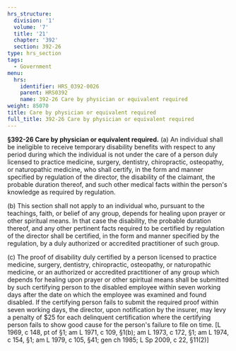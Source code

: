 ```yaml
---
hrs_structure:
  division: '1'
  volume: '7'
  title: '21'
  chapter: '392'
  section: 392-26
type: hrs_section
tags:
  - Government
menu:
  hrs:
    identifier: HRS_0392-0026
    parent: HRS0392
    name: 392-26 Care by physician or equivalent required
weight: 85070
title: Care by physician or equivalent required
full_title: 392-26 Care by physician or equivalent required
---
```

**§392-26 Care by physician or equivalent required.** (a) An individual shall be ineligible to receive temporary disability benefits with respect to any period during which the individual is not under the care of a person duly licensed to practice medicine, surgery, dentistry, chiropractic, osteopathy, or naturopathic medicine, who shall certify, in the form and manner specified by regulation of the director, the disability of the claimant, the probable duration thereof, and such other medical facts within the person's knowledge as required by regulation.

(b) This section shall not apply to an individual who, pursuant to the teachings, faith, or belief of any group, depends for healing upon prayer or other spiritual means. In that case the disability, the probable duration thereof, and any other pertinent facts required to be certified by regulation of the director shall be certified, in the form and manner specified by the regulation, by a duly authorized or accredited practitioner of such group.

(c) The proof of disability duly certified by a person licensed to practice medicine, surgery, dentistry, chiropractic, osteopathy, or naturopathic medicine, or an authorized or accredited practitioner of any group which depends for healing upon prayer or other spiritual means shall be submitted by such certifying person to the disabled employee within seven working days after the date on which the employee was examined and found disabled. If the certifying person fails to submit the required proof within seven working days, the director, upon notification by the insurer, may levy a penalty of $25 for each delinquent certification where the certifying person fails to show good cause for the person's failure to file on time. [L 1969, c 148, pt of §1; am L 1971, c 109, §1(b); am L 1973, c 172, §1; am L 1974, c 154, §1; am L 1979, c 105, §41; gen ch 1985; L Sp 2009, c 22, §11(2)]